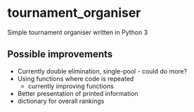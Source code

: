 # tournament_organiser
Simple tournament organiser written in Python 3

## Possible improvements
* Currently double elimination, single-pool - could do more?
* Using functions where code is repeated
    * currently improving functions
* Better presentation of printed information
* dictionary for overall rankings
